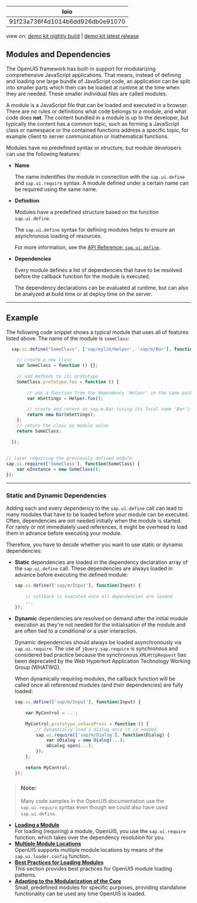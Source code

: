 <!-- loio91f23a736f4d1014b6dd926db0e91070 -->

| loio |
| -----|
| 91f23a736f4d1014b6dd926db0e91070 |

<div id="loio">

view on: [demo kit nightly build](https://sdk.openui5.org/nightly/#/topic/91f23a736f4d1014b6dd926db0e91070) | [demo kit latest release](https://sdk.openui5.org/topic/91f23a736f4d1014b6dd926db0e91070)</div>

## Modules and Dependencies

The OpenUI5 framework has built-in support for modularizing comprehensive JavaScript applications. That means, instead of defining and loading one large bundle of JavaScript code, an application can be split into smaller parts which then can be loaded at runtime at the time when they are needed. These smaller individual files are called modules.

A module is a JavaScript file that can be loaded and executed in a browser. There are no rules or definitions what code belongs to a module, and what code does **not**. The content bundled in a module is up to the developer, but typically the content has a common topic, such as forming a JavaScript class or namespace or the contained functions address a specific topic, for example client to server communication or mathematical functions.

Modules have no predefined syntax or structure, but module developers can use the following features:

-   **Name**

    The name indentifies the module in connection with the `sap.ui.define` and `sap.ui.require` syntax. A module defined under a certain name can be required using the same name.

-   **Definition**

    Modules have a predefined structure based on the function `sap.ui.define`.

    The `sap.ui.define` syntax for defining modules helps to ensure an asynchronous loading of resources.

    For more information, see the [API Reference: `sap.ui.define`](https://sdk.openui5.org/api/sap.ui/methods/sap.ui.define). 

-   **Dependencies**

    Every module defines a list of dependencies that have to be resolved before the callback function for the module is executed.

    The dependency declarations can be evaluated at runtime, but can also be analyzed at build time or at deploy time on the server.


***

## Example

The following code snippet shows a typical module that uses all of features listed above. The name of the module is `someClass`:

```js
  sap.ui.define("SomeClass", ['sap/mylib/Helper', 'sap/m/Bar'], function(Helper, Bar) {
 
    // create a new class
    var SomeClass = function () {};
 
    // add methods to its prototype
    SomeClass.prototype.foo = function () {
 
        // use a function from the dependency 'Helper' in the same package (e.g. 'sap/mylib/Helper' )
        var mSettings = Helper.foo();
 
        // create and return an sap.m.Bar (using its local name 'Bar')
        return new Bar(mSettings);
    };
    // return the class as module value
    return SomeClass;
 
  });
 
 
// later requiring the previously defined module
sap.ui.require(['SomeClass'], function(SomeClass) {
    var oInstance = new SomeClass();
});
```

***

<a name="loio91f23a736f4d1014b6dd926db0e91070__section_ntl_h3h_yy"/>

### Static and Dynamic Dependencies

Adding each and every dependency to the `sap.ui.define` call can lead to many modules that have to be loaded before your module can be executed. Often, dependencies are not needed initially when the module is started. For rarely or not immediately used references, it might be overhead to load them in advance before executing your module.

Therefore, you have to decide whether you want to use static or dynamic dependencies:

-   **Static** dependencies are loaded in the dependency declaration array of the `sap.ui.define` call. These dependencies are always loaded in advance before executing the defined module:

    ```js
    sap.ui.define(['sap/m/Input'], function(Input) {
     
        // callback is executed once all dependencies are loaded
        ...
    });
    ```

-   **Dynamic** dependencies are resolved on demand after the initial module execution as they're not needed for the initialisation of the module and are often tied to a conditional or a user interaction.

    Dynamic dependencies should always be loaded asynchronously via `sap.ui.require`. The use of `jQuery.sap.require` is synchronous and considered bad practice because the synchronous `XMLHttpRequest` has been deprecated by the Web Hypertext Application Technology Working Group \(WHATWG\).

    When dynamically requiring modules, the callback function will be called once all referenced modules \(and their dependencies\) are fully loaded:

    ```js
    sap.ui.define(['sap/m/Input'], function(Input) {
     
        var MyControl = ...;
     
        MyControl.prototype.onSavePress = function () {
            // dynamically load a dialog once it is needed
            sap.ui.require(['sap/m/Dialog'], function(Dialog) {
                var oDialog = new Dialog(...);
                oDialog.open(...);
            });
        };
         
        return MyControl;
    });
    ```


> ### Note:  
> Many code samples in the OpenUI5 documentation use the `sap.ui.require` syntax even though we could also have used `sap.ui.define`.

-   **[Loading a Module](Loading_a_Module_d12024e.md "For loading (requiring) a module, OpenUI5, you use the
			sap.ui.require function, which takes over the dependency resolution for
		you.")**  
For loading \(requiring\) a module, OpenUI5, you use the `sap.ui.require` function, which takes over the dependency resolution for you.
-   **[Multiple Module Locations](Multiple_Module_Locations_1dfab2e.md "OpenUI5 supports multiple
		module locations by means of the sap.ui.loader.config function.")**  
OpenUI5 supports multiple module locations by means of the `sap.ui.loader.config` function.
-   **[Best Practices for Loading Modules](Best_Practices_for_Loading_Modules_00737d6.md "This section provides best practices for OpenUI5 module loading
        patterns.")**  
This section provides best practices for OpenUI5 module loading patterns.
-   **[Adapting to the Modularization of the Core](Adapting_to_the_Modularization_of_the_Core_b8fdf0c.md "Small, predefined modules for specific purposes, providing standalone functionality can
		be used any time OpenUI5 is
		loaded.")**  
Small, predefined modules for specific purposes, providing standalone functionality can be used any time OpenUI5 is loaded.

